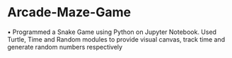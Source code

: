 # Arcade-Maze-Game
• Programmed a Snake Game using Python on Jupyter Notebook. Used Turtle, Time and Random modules to provide visual canvas, track time and generate random numbers  respectively
